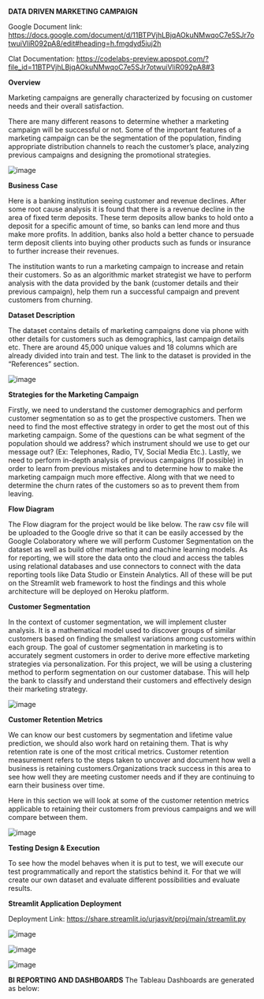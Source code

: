 **DATA DRIVEN MARKETING CAMPAIGN**

Google Document link:  https://docs.google.com/document/d/11BTPVjhLBjqAOkuNMwqoC7e5SJr7otwuiVliR092pA8/edit#heading=h.fmgdyd5iuj2h

Clat Documentation: https://codelabs-preview.appspot.com/?file_id=11BTPVjhLBjqAOkuNMwqoC7e5SJr7otwuiVliR092pA8#3


**Overview**

Marketing campaigns are generally characterized by focusing on customer needs and their overall satisfaction.

There are many different reasons to determine whether a marketing campaign will be successful or not. Some of the important features of a marketing campaign can be the segmentation of the population, finding appropriate distribution channels to reach the customer’s place, analyzing previous campaigns and designing the promotional strategies.

![image](https://user-images.githubusercontent.com/25616463/115968946-4c199b00-a508-11eb-9d30-c8ef01035264.png)


**Business Case**

Here is a banking institution seeing customer and revenue declines. After some root cause analysis it is found that there is a revenue decline in the area of fixed term deposits. These term deposits allow banks to hold onto a deposit for a specific amount of time, so banks can lend more and thus make more profits. In addition, banks also hold a better chance to persuade term deposit clients into buying other products such as funds or insurance to further increase their revenues.

The institution wants to run a marketing campaign to increase and retain their customers. So as an algorithmic market strategist we have to perform analysis with the data provided by the bank (customer details and their previous campaign), help them run a successful campaign and prevent customers from churning.


**Dataset Description**

The dataset contains details of marketing campaigns done via phone with other details for customers such as demographics, last campaign details etc. There are around 45,000 unique values and 18 columns which are already divided into train and test. The link to the dataset is provided in the “References” section.

![image](https://user-images.githubusercontent.com/25616463/115968967-79664900-a508-11eb-861d-ee4af2c8acb6.png)


**Strategies for the Marketing Campaign**

Firstly, we need to understand the customer demographics and perform customer segmentation so as to get the prospective customers. Then we need to find the most effective strategy in order to get the most out of this marketing campaign. Some of the questions can be what segment of the population should we address? which instrument should we use to get our message out? (Ex: Telephones, Radio, TV, Social Media Etc.). Lastly, we need to perform in-depth analysis of previous campaigns (If possible) in order to learn from previous mistakes and to determine how to make the marketing campaign much more effective. Along with that we need to determine the churn rates of the customers so as to prevent them from leaving.

**Flow Diagram**

The Flow diagram for the project would be like below. The raw csv file will be uploaded to the Google drive so that it can be easily accessed by the Google Colaboratory where we will perform Customer Segmentation on the dataset as well as build other marketing and machine learning models. As for reporting, we will store the data onto the cloud and access the tables using relational databases and use connectors to connect with the data reporting tools like Data Studio or Einstein Analytics. All of these will be put on the Streamlit web framework to host the findings and this whole architecture will be deployed on Heroku platform.

 


**Customer Segmentation**

In the context of customer segmentation, we will implement cluster analysis. It is a mathematical model used to discover groups of similar customers based on finding the smallest variations among customers within each group.
The goal of customer segmentation in marketing is to accurately segment customers in order to derive more effective marketing strategies via personalization. For this project, we will be using a clustering method to perform segmentation on our customer database. This will help the bank to classify and understand their customers and effectively design their marketing strategy. 

![image](https://user-images.githubusercontent.com/25616463/115968999-af0b3200-a508-11eb-89b5-7940537beb8c.png)


**Customer Retention Metrics**

We can know our best customers by segmentation and lifetime value prediction, we should also work hard on retaining them. That is why retention rate is one of the most critical metrics.
Customer retention measurement refers to the steps taken to uncover and document how well a business is retaining customers.Organizations track success in this area to see how well they are meeting customer needs and if they are continuing to earn their business over time. 

Here in this section we will look at some of the customer retention metrics applicable to retaining their customers from previous campaigns and we will compare between them.

![image](https://user-images.githubusercontent.com/25616463/115969018-d235e180-a508-11eb-9bcc-6cc04c17f8ec.png)


**Testing Design & Execution**

To see how the model behaves when it is put to test, we will execute our test programmatically and report the statistics behind it. For that we will create our own dataset and evaluate different possibilities and evaluate results.

**Streamlit Application Deployment**

Deployment Link: https://share.streamlit.io/urjasvit/proj/main/streamlit.py


![image](https://user-images.githubusercontent.com/25616463/116770105-30822900-aa0f-11eb-9de3-f23566354070.png)

![image](https://user-images.githubusercontent.com/25616463/116770107-37a93700-aa0f-11eb-99e3-f24211286018.png)

![image](https://user-images.githubusercontent.com/25616463/116770113-41329f00-aa0f-11eb-9edc-faed68b75f2c.png)


**BI REPORTING AND DASHBOARDS**
The Tableau Dashboards are generated as below:


